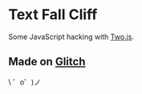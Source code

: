 Text Fall Cliff
===============

Some JavaScript hacking with [Two.js](https://two.js.org/).

Made on [Glitch](https://glitch.com/)
-------------------

\ ゜o゜)ノ
